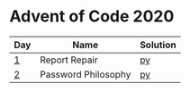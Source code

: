 # Advent of Code 2020

|Day|Name|Solution|
|---|---|---|
|[1](https://adventofcode.com/2020/day/1)|Report Repair|[py](/2020/python/day1.py)|
|[2](https://adventofcode.com/2020/day/2)|Password Philosophy|[py](/2020/python/day2.py)|

